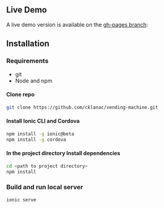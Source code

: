 ## Live Demo
A live demo version is available on the [gh-pages branch](https://cklanac.github.io/vending-machine/www/index.html):

## Installation

### Requirements
* git
* Node and npm

#### Clone repo 
``` bash
git clone https://github.com/cklanac/vending-machine.git
```

#### Install Ionic CLI and Cordova
``` bash
npm install -g ionic@beta
npm install -g cordova
```

#### In the project directory Install dependencies
```bash
cd <path to project directory> 
npm install
```

### Build and run local server
``` bash
ionic serve
```
